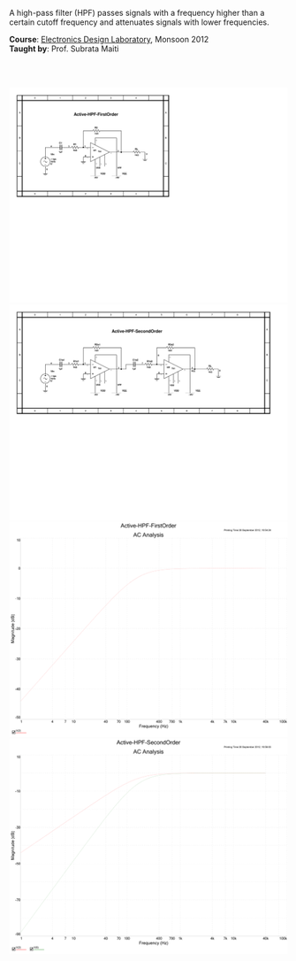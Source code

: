 A high-pass filter (HPF) passes signals with a frequency higher than a certain
cutoff frequency and attenuates signals with lower frequencies.

**Course**: [Electronics Design Laboratory], Monsoon 2012<br>
**Taught by**: Prof. Subrata Maiti

[Electronics Design Laboratory]: https://github.com/nitrece/electronics-design-laboratory

<br>
<br>

![](Results/Circuit%201st%20Order.png)<br>
![](Results/Circuit%202nd%20Order.png)<br>
![](Results/AC%20Analysis%201st%20Order.png)<br>
![](Results/AC%20Analysis%202nd%20Order.png)<br>
